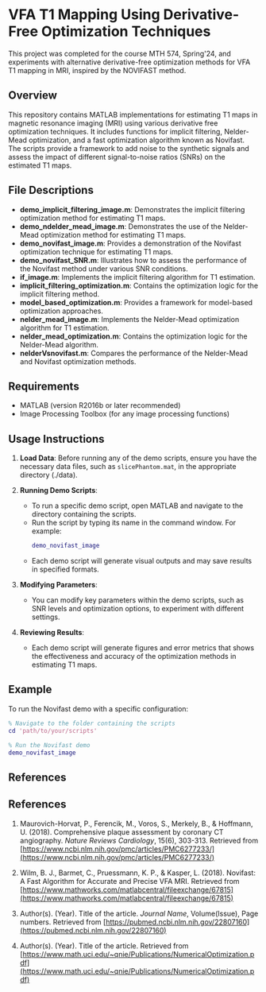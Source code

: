 # VFA T1 Mapping Using Derivative-Free Optimization Techniques

This project was completed for the course MTH 574, Spring'24, and experiments with alternative derivative-free optimization methods for VFA T1 mapping in MRI, inspired by the NOVIFAST method.

## Overview
This repository contains MATLAB implementations for estimating T1 maps in magnetic resonance imaging (MRI) using various derivative free optimization techniques. It includes functions for implicit filtering, Nelder-Mead optimization, and a fast optimization algorithm known as Novifast. The scripts provide a framework to add noise to the synthetic signals and assess the impact of different signal-to-noise ratios (SNRs) on the estimated T1 maps.

## File Descriptions

- **demo_implicit_filtering_image.m**: Demonstrates the implicit filtering optimization method for estimating T1 maps. 
- **demo_ndelder_mead_image.m**: Demonstrates the use of the Nelder-Mead optimization method for estimating T1 maps.
- **demo_novifast_image.m**: Provides a demonstration of the Novifast optimization technique for estimating T1 maps.
- **demo_novifast_SNR.m**: Illustrates how to assess the performance of the Novifast method under various SNR conditions.
- **if_image.m**: Implements the implicit filtering algorithm for T1 estimation.
- **implicit_filtering_optimization.m**: Contains the optimization logic for the implicit filtering method.
- **model_based_optimization.m**: Provides a framework for model-based optimization approaches.
- **nelder_mead_image.m**: Implements the Nelder-Mead optimization algorithm for T1 estimation.
- **nelder_mead_optimization.m**: Contains the optimization logic for the Nelder-Mead algorithm.
- **nelderVsnovifast.m**: Compares the performance of the Nelder-Mead and Novifast optimization methods.

## Requirements
- MATLAB (version R2016b or later recommended)
- Image Processing Toolbox (for any image processing functions)

## Usage Instructions

1. **Load Data**: Before running any of the demo scripts, ensure you have the necessary data files, such as `slicePhantom.mat`, in the appropriate directory (./data).

2. **Running Demo Scripts**:
   - To run a specific demo script, open MATLAB and navigate to the directory containing the scripts.
   - Run the script by typing its name in the command window. For example:
     ```matlab
     demo_novifast_image
     ```
   - Each demo script will generate visual outputs and may save results in specified formats.

3. **Modifying Parameters**:
   - You can modify key parameters within the demo scripts, such as SNR levels and optimization options, to experiment with different settings.

4. **Reviewing Results**: 
   - Each demo script will generate figures and error metrics that shows the effectiveness and accuracy of the optimization methods in estimating T1 maps.

## Example
To run the Novifast demo with a specific configuration:
```matlab
% Navigate to the folder containing the scripts
cd 'path/to/your/scripts'

% Run the Novifast demo
demo_novifast_image
```

## References
## References

1. Maurovich-Horvat, P., Ferencik, M., Voros, S., Merkely, B., & Hoffmann, U. (2018). Comprehensive plaque assessment by coronary CT angiography. *Nature Reviews Cardiology*, 15(6), 303-313. Retrieved from [https://www.ncbi.nlm.nih.gov/pmc/articles/PMC6277233/](https://www.ncbi.nlm.nih.gov/pmc/articles/PMC6277233/)
   
2. Wilm, B. J., Barmet, C., Pruessmann, K. P., & Kasper, L. (2018). Novifast: A Fast Algorithm for Accurate and Precise VFA MRI. Retrieved from [https://www.mathworks.com/matlabcentral/fileexchange/67815](https://www.mathworks.com/matlabcentral/fileexchange/67815)

3. Author(s). (Year). Title of the article. *Journal Name*, Volume(Issue), Page numbers. Retrieved from [https://pubmed.ncbi.nlm.nih.gov/22807160](https://pubmed.ncbi.nlm.nih.gov/22807160)

4. Author(s). (Year). Title of the article. Retrieved from [https://www.math.uci.edu/~qnie/Publications/NumericalOptimization.pdf](https://www.math.uci.edu/~qnie/Publications/NumericalOptimization.pdf)
